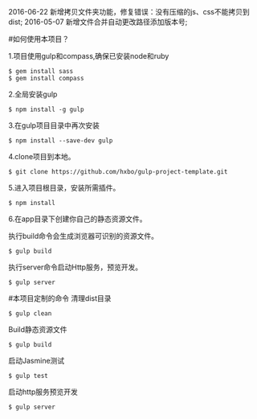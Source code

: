 2016-06-22  新增拷贝文件夹功能，修复错误：没有压缩的js、css不能拷贝到dist;
2016-05-07  新增文件合并自动更改路径添加版本号;

#如何使用本项目？

1.项目使用gulp和compass,确保已安装node和ruby

    $ gem install sass
    $ gem install compass

2.全局安装gulp

    $ npm install -g gulp

3.在gulp项目目录中再次安装

    $ npm install --save-dev gulp

4.clone项目到本地。

    $ git clone https://github.com/hxbo/gulp-project-template.git

5.进入项目根目录，安装所需插件。

    $ npm install

6.在app目录下创建你自己的静态资源文件。

执行build命令会生成浏览器可识别的资源文件。

	$ gulp build

执行server命令启动Http服务，预览开发。

	$ gulp server

#本项目定制的命令
清理dist目录

    $ gulp clean

Build静态资源文件

    $ gulp build

启动Jasmine测试

    $ gulp test

启动http服务预览开发

    $ gulp server


